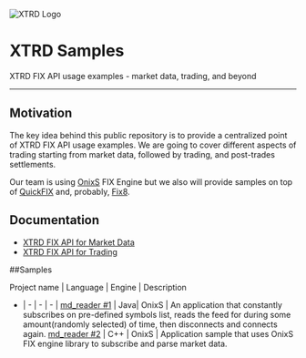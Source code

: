 ![XTRD Logo](https://xtrd.io/wp-content/uploads/2018/11/xtrd_logo_transparent_600.png)
# XTRD Samples
XTRD FIX API usage examples - market data, trading, and beyond 
* * * 
## Motivation
The key idea behind this public repository is to provide a centralized point of XTRD FIX API usage examples. We are going to cover different aspects of trading starting from market data, followed by trading, and post-trades settlements. 

Our team is using [OnixS](https://www.onixs.biz/) FIX Engine but we also will provide samples on top of [QuickFIX](http://www.quickfixengine.org/) and, probably, [Fix8](http://www.fix8.org/). 

## Documentation
* [XTRD FIX API for Market Data](https://bitbucket.org/xtrd/xtrd_demos/wiki/api/marketdata)
* [XTRD FIX API for Trading](https://bitbucket.org/xtrd/xtrd_demos/wiki/api/trading)

##Samples

Project name | Language | Engine | Description
- | - | - | - |
[md_reader #1](https://bitbucket.org/xtrd/xtrd_demos/src/master/md_reader/) | Java| OnixS | An application that constantly subscribes on pre-defined symbols list, reads the feed for during some amount(randomly selected) of time, then disconnects and connects again. 
[md_reader #2](https://bitbucket.org/xtrd/xtrd_demos/src/master/market_data/onixs-cpp/) | C++ | OnixS | Application sample that uses OnixS FIX engine library to subscribe and parse market data. 
